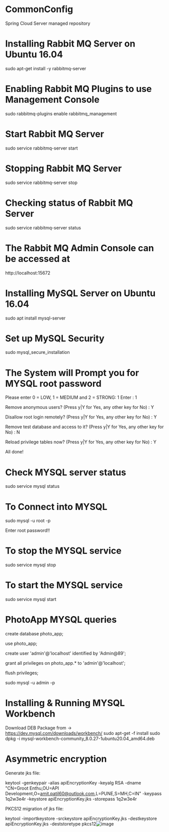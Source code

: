 # CommonConfig
Spring Cloud Server managed repository

# Installing Rabbit MQ Server on Ubuntu 16.04

sudo apt-get install -y rabbitmq-server

# Enabling Rabbit MQ Plugins to use Management Console

sudo rabbitmq-plugins enable rabbitmq_management

# Start Rabbit MQ Server

sudo service rabbitmq-server start

# Stopping Rabbit MQ Server

sudo service rabbitmq-server stop

# Checking status of Rabbit MQ Server

sudo service rabbitmq-server status

# The Rabbit MQ Admin Console can be accessed at

http://localhost:15672

# Installing MySQL Server on Ubuntu 16.04

sudo apt install mysql-server

# Set up MySQL Security

sudo mysql_secure_installation

# The System will Prompt you for MYSQL root password

Please enter 0 = LOW, 1 = MEDIUM and 2 = STRONG: 1 
Enter : 1

Remove anonymous users? (Press y|Y for Yes, any other key for No) : Y

Disallow root login remotely? (Press y|Y for Yes, any other key for No) : Y

Remove test database and access to it? (Press y|Y for Yes, any other key for No) : N

Reload privilege tables now? (Press y|Y for Yes, any other key for No) : Y

All done! 


# Check MYSQL server status

sudo service mysql status

# To Connect into MYSQL

sudo mysql -u root -p

Enter root password!!

# To stop the MYSQL service

sudo service mysql stop

# To start the MYSQL service

sudo service mysql start

# PhotoApp MYSQL queries

create database photo_app;

use photo_app;

create user 'admin'@'localhost' identified by 'Admin@89';

grant all privileges on photo_app.* to 'admin'@'localhost';

flush privileges;

sudo mysql -u admin -p

# Installing & Running MYSQL Workbench

Download DEB Package from -> https://dev.mysql.com/downloads/workbench/
sudo apt-get -f install
sudo dpkg -i mysql-workbench-community_8.0.27-1ubuntu20.04_amd64.deb

# Asymmetric encryption

Generate jks file:

keytool -genkeypair -alias apiEncryptionKey -keyalg RSA -dname "CN=Groot Enthu,OU=API Development,O=amit.patil60@outlook.com,L=PUNE,S=MH,C=IN" -keypass 1q2w3e4r -keystore apiEncryptionKey.jks -storepass 1q2w3e4r

PKCS12 migration of jks file:

keytool -importkeystore -srckeystore apiEncryptionKey.jks -destkeystore apiEncryptionKey.jks -deststoretype pkcs12![image](https://user-images.githubusercontent.com/59046175/152102464-03488e2e-6082-4ce1-89cd-4970be9e9266.png)


